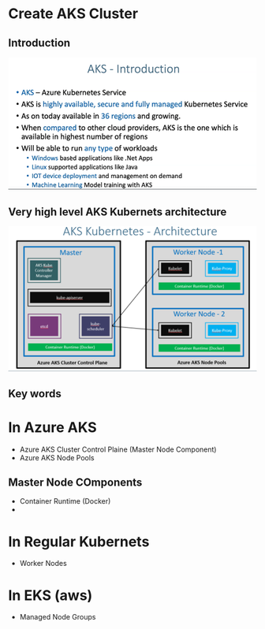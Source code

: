 # Create AKS Cluster
## Introduction
![](2022-11-21-14-41-59.png)
## Very high level AKS Kubernets architecture
![](2022-11-21-14-47-16.png)
## Key words 
# In Azure AKS
* Azure AKS Cluster Control Plaine (Master Node Component)
* Azure AKS Node Pools 
## Master Node COmponents
* Container Runtime (Docker)
*
# In Regular Kubernets 
* Worker Nodes

# In EKS (aws)
* Managed Node Groups 